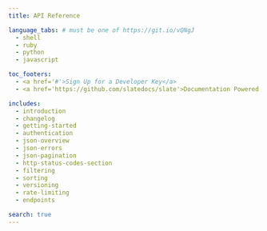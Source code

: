 ```yaml
---
title: API Reference

language_tabs: # must be one of https://git.io/vQNgJ
  - shell
  - ruby
  - python
  - javascript

toc_footers:
  - <a href='#'>Sign Up for a Developer Key</a>
  - <a href='https://github.com/slatedocs/slate'>Documentation Powered by Slate</a>

includes:
  - introduction
  - changelog
  - getting-started
  - authentication
  - json-overview
  - json-errors
  - json-pagination
  - http-status-codes-section
  - filtering 
  - sorting 
  - versioning 
  - rate-limiting 
  - endpoints

search: true
---
```

